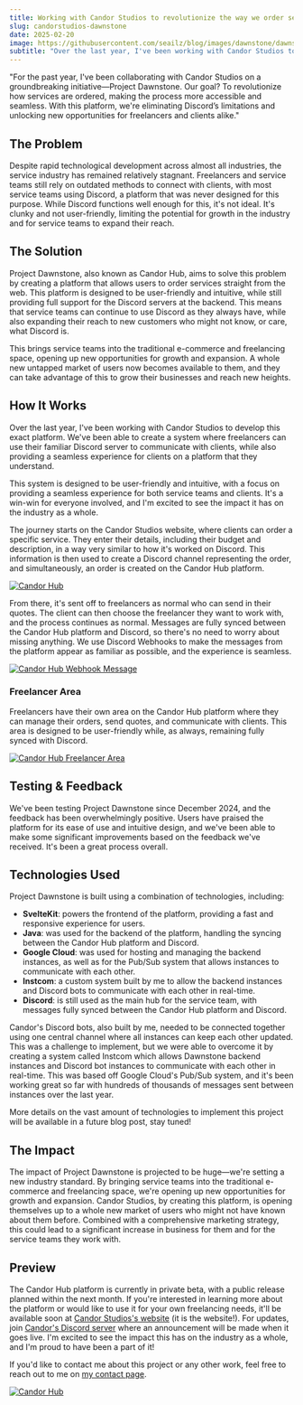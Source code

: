 ```yaml
---
title: Working with Candor Studios to revolutionize the way we order services
slug: candorstudios-dawnstone
date: 2025-02-20
image: https://githubusercontent.com/seailz/blog/images/dawnstone/dawnstone.png
subtitle: "Over the last year, I've been working with Candor Studios to revolutionize the way we order services. This is a brief overview of the project and the impact it's projected to have on the industry."
---
```

"For the past year, I've been collaborating with Candor Studios on a groundbreaking initiative—Project Dawnstone. Our goal? To revolutionize how services are ordered, making the process more accessible and seamless. With this platform, we're eliminating Discord’s limitations and unlocking new opportunities for freelancers and clients alike."


## The Problem
Despite rapid technological development across almost all industries, the service industry has remained relatively stagnant. Freelancers and service teams still rely on outdated methods to connect with clients,
with most service teams using Discord, a platform that was never designed for this purpose. While Discord functions well enough for this, it's not ideal. It's clunky
and not user-friendly, limiting the potential for growth in the industry and for service teams to expand their reach.

## The Solution
Project Dawnstone, also known as Candor Hub, aims to solve this problem by creating a platform that allows users to order services straight from the web. This platform is designed to be user-friendly and intuitive,
while still providing full support for the Discord servers at the backend. This means that service teams can continue to use Discord as they always have, while also expanding their reach
to new customers who might not know, or care, what Discord is.

This brings service teams into the traditional e-commerce and freelancing space, opening up new opportunities for growth and expansion. A whole new untapped market of users
now becomes available to them, and they can take advantage of this to grow their businesses and reach new heights.

## How It Works
Over the last year, I've been working with Candor Studios to develop this exact platform. We've been able to create a system where freelancers can use their
familiar Discord server to communicate with clients, while also providing a seamless experience for clients on a platform that they understand.

This system is designed to be user-friendly and intuitive, with a focus on providing a seamless experience for both service teams and clients. It's a win-win for everyone involved,
and I'm excited to see the impact it has on the industry as a whole.

The journey starts on the Candor Studios website, where clients can order a specific service. They enter their details, including their budget and description, in a way very
similar to how it's worked on Discord. This information is then used to create a Discord channel representing the order, and simultaneously, an order is created on the 
Candor Hub platform.

[![Candor Hub](https://githubusercontent.com/seailz/blog/images/dawnstone/order-page.png)](https://candorstudios.net)

From there, it's sent off to freelancers as normal who can send in their quotes. The client can then choose the freelancer they want to work with, and the process continues as normal.
Messages are fully synced between the Candor Hub platform and Discord, so there's no need to worry about missing anything. We use Discord Webhooks to make the messages
from the platform appear as familiar as possible, and the experience is seamless.

[![Candor Hub Webhook Message](https://githubusercontent.com/seailz/blog/images/dawnstone/webhook-message.png)](https://candorstudios.net)

### Freelancer Area
Freelancers have their own area on the Candor Hub platform where they can manage their orders, send quotes, and communicate with clients. This area is designed to be user-friendly
while, as always, remaining fully synced with Discord.

[![Candor Hub Freelancer Area](https://githubusercontent.com/seailz/blog/images/dawnstone/freealncer-area.png)](https://candorstudios.net)

## Testing & Feedback
We've been testing Project Dawnstone since December 2024, and the feedback has been overwhelmingly positive. Users have praised the platform for its ease of use and intuitive design,
and we've been able to make some significant improvements based on the feedback we've received. It's been a great process overall.

## Technologies Used
Project Dawnstone is built using a combination of technologies, including:
- **SvelteKit**: powers the frontend of the platform, providing a fast and responsive experience for users.
- **Java**: was used for the backend of the platform, handling the syncing between the Candor Hub platform and Discord.
- **Google Cloud**: was used for hosting and managing the backend instances, as well as for the Pub/Sub system that allows instances to communicate with each other.
- **Instcom**: a custom system built by me to allow the backend instances and Discord bots to communicate with each other in real-time.
- **Discord**: is still used as the main hub for the service team, with messages fully synced between the Candor Hub platform and Discord.

Candor's Discord bots, also built by me, needed to be connected together using one central channel where all instances can keep each other updated.
This was a challenge to implement, but we were able to overcome it by creating a system called Instcom which allows Dawnstone backend instances and
Discord bot instances to communicate with each other in real-time. This was based off Google Cloud's Pub/Sub system, and it's been working great so far
with hundreds of thousands of messages sent between instances over the last year.

More details on the vast amount of technologies to implement this project will be available in a future blog post, stay tuned!

## The Impact
The impact of Project Dawnstone is projected to be huge—we're setting a new industry standard. By bringing service teams into the traditional e-commerce and freelancing space, we're opening up new opportunities for growth
and expansion. Candor Studios, by creating this platform, is opening themselves up to a whole new market of users who might not have known about them before.
Combined with a comprehensive marketing strategy, this could lead to a significant increase in business for them and for the service teams they work with.

## Preview
The Candor Hub platform is currently in private beta, with a public release planned within the next month. If you're interested in learning more about the platform or would like to
use it for your own freelancing needs, it'll be available soon at [Candor Studios's website](https://candorstudios.net) (it is the website!). For updates, join [Candor's Discord server](https://discord.gg/fpKQS4dq7u) where an announcement will be made when it goes live. I'm excited to see the impact this has on the industry as a whole,
and I'm proud to have been a part of it!

If you'd like to contact me about this project or any other work, feel free to reach out to me on [my contact page](https://slz.lol/contact).

[![Candor Hub](https://githubusercontent.com/seailz/blog/images/dawnstone/welcome.png)](https://candorstudios.net)